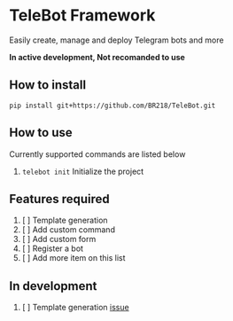 # TeleBot Framework

Easily create, manage and deploy Telegram bots and more 

**In active development, Not recomanded to use**

## How to install
`pip install git+https://github.com/BR218/TeleBot.git`

## How to use

Currently supported commands are listed below

1. `telebot init` Initialize the project


## Features required

1. [ ] Template generation
2. [ ] Add custom command
3. [ ] Add custom form
4. [ ] Register a bot
5. [ ] Add more item on this list

## In development

1. [ ] Template generation [issue](https://github.com/BR218/TeleBot/issues/1)
